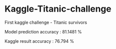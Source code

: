 # Kaggle-Titanic-challenge
First kaggle challenge - Titanic survivors

Model prediction accuracy : 81.1481 %

Kaggle result accuracy : 76.794 %

